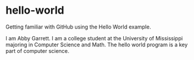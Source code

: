 # hello-world
Getting familiar with GitHub using the Hello World example.

I am Abby Garrett.  I am a college student at the University of Mississippi majoring in Computer Science and Math.
The hello world program is a key part of computer science.
